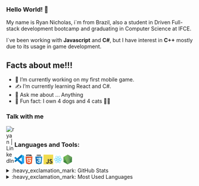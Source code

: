 ### Hello World! 👋

My name is Ryan Nicholas, i`m from Brazil, also a student in Driven Full-stack development bootcamp and graduating in Computer Science at IFCE.

I`ve been working with **Javascript** and **C#**, but I have interest in  **C++** mostly due to its usage in game development.

## Facts about me!!!
- 🔭 I’m currently working on my first mobile game.
- ✍️ I’m currently learning React and C#.
- 💬 Ask me about ... Anything
- 🚀 Fun fact: I own 4 dogs and 4 cats 🐶😻

### Talk with me

[<img align="left" alt="ryan | LinkedIn" width="22px" src="https://cdn.jsdelivr.net/npm/simple-icons@v3/icons/linkedin.svg" />][linkedin]

<br />

### Languages and Tools:

<img align="left" alt="Visual Studio Code" width="26px" src="https://raw.githubusercontent.com/github/explore/80688e429a7d4ef2fca1e82350fe8e3517d3494d/topics/visual-studio-code/visual-studio-code.png" />
<img align="left" alt="HTML5" width="26px" src="https://raw.githubusercontent.com/github/explore/80688e429a7d4ef2fca1e82350fe8e3517d3494d/topics/html/html.png" />
<img align="left" alt="CSS3" width="26px" src="https://raw.githubusercontent.com/github/explore/80688e429a7d4ef2fca1e82350fe8e3517d3494d/topics/css/css.png" />
<img align="left" alt="JavaScript" width="26px" src="https://raw.githubusercontent.com/github/explore/80688e429a7d4ef2fca1e82350fe8e3517d3494d/topics/javascript/javascript.png" />
<img align="left" alt="React" width="26px" src="https://raw.githubusercontent.com/github/explore/80688e429a7d4ef2fca1e82350fe8e3517d3494d/topics/react/react.png" />
<img align="left" alt="Node" width="26px" src="https://raw.githubusercontent.com/github/explore/80688e429a7d4ef2fca1e82350fe8e3517d3494d/topics/nodejs/nodejs.png" />

<br />
<br />

<details>
  <summary>:heavy_exclamation_mark: GitHub Stats</summary>

  <img align="left" alt="My GitHub Stats" src="https://github-readme-stats.vercel.app/api?username=fknight-cyber&show_icons=true&hide_border=true" />

</details>

<details>
  <summary>:heavy_exclamation_mark: Most Used Languages</summary>

<img align="left" alt="My GitHub Top Languages" src="https://github-readme-stats.vercel.app/api/top-langs/?username=fknight-cyber" />

</details>


[linkedin]: https://www.linkedin.com/in/ryan-nicholas-15ba51158/
